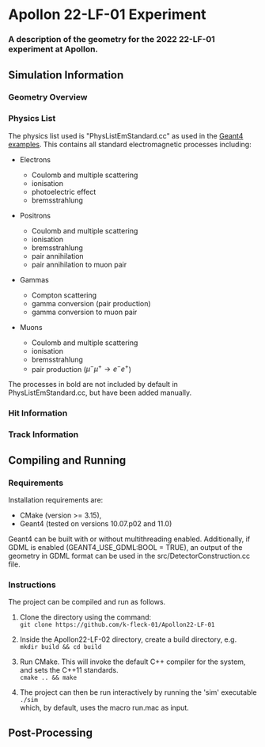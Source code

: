 # Apollon 22-LF-01 Experiment
### A description of the geometry for the 2022 22-LF-01 experiment at Apollon.

## Simulation Information
### Geometry Overview
### Physics List
The physics list used is "PhysListEmStandard.cc" as used in the [Geant4 examples](https://gitlab.cern.ch/geant4/geant4/-/tree/master/examples). This contains all standard electromagnetic processes including:

* Electrons
    - Coulomb and multiple scattering
    - ionisation
    - photoelectric effect
    - bremsstrahlung

* Positrons
    - Coulomb and multiple scattering
    - ionisation
    - bremsstrahlung
    - pair annihilation
    - <emph> pair annihilation to muon pair </emph>

* Gammas
    - Compton scattering
    - gamma conversion (pair production)
    - <emph> gamma conversion to muon pair </emph>

* Muons
    - Coulomb and multiple scattering
    - ionisation
    - bremsstrahlung
    - pair production ($\mu^-\mu^+ \rightarrow e^-e^+$)

The processes in bold are not included by default in PhysListEmStandard.cc, but have been added manually.

### Hit Information
### Track Information

## Compiling and Running
### Requirements
Installation requirements are:

* CMake (version >= 3.15),
* Geant4 (tested on versions 10.07.p02 and 11.0)

Geant4 can be built with or without multithreading enabled. Additionally, if GDML is enabled (GEANT4_USE_GDML:BOOL = TRUE), an output of the geometry in GDML format can be used in the src/DetectorConstruction.cc file.

### Instructions
The project can be compiled and run as follows.
1. Clone the directory using the command: <br>
    `git clone https://github.com/k-fleck-01/Apollon22-LF-01`

2. Inside the Apollon22-LF-02 directory, create a build directory, e.g. <br>
   `mkdir build && cd build`

3. Run CMake. This will invoke the default C++ compiler for the system, and sets the C++11 standards. <br>
   `cmake .. && make`

4. The project can then be run interactively by running the 'sim' executable <br>
   `./sim` <br>
    which, by default, uses the macro run.mac as input. 

## Post-Processing